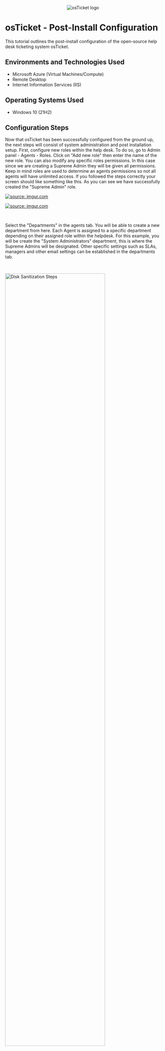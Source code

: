 <p align="center">
<img src="https://i.imgur.com/Clzj7Xs.png" alt="osTicket logo"/>
</p>

<h1>osTicket - Post-Install Configuration</h1>
This tutorial outlines the post-install configuration of the open-source help desk ticketing system osTicket.<br />


<h2>Environments and Technologies Used</h2>

- Microsoft Azure (Virtual Machines/Compute)
- Remote Desktop
- Internet Information Services (IIS)

<h2>Operating Systems Used </h2>

- Windows 10</b> (21H2)


<h2>Configuration Steps</h2>

<p>
Now that osTicket has been successfully configured from the ground up, the next steps will consist of system administration and post installation setup.
First, configure new roles within the help desk. To do so, go to Admin panel -  Agents - Roles. Click on "Add new role" then enter the name of the new role. You can also modify any specific roles permissions. In this case since we are creating a Supreme Admin they will be given all permissions. Keep in mind roles are used to determine an agents permissions so not all agents will have unlimited access. If you followed the steps correctly your screen should like something like this. As you can see we have successfully created the "Supreme Admin" role.
</p>
<a href="https://imgur.com/H7T2Ho9"><img src="https://i.imgur.com/H7T2Ho9.jpg" title="source: imgur.com" /></a>
</p>
<p>
<a href="https://imgur.com/iAFWxKZ"><img src="https://i.imgur.com/iAFWxKZ.jpg" title="source: imgur.com" /></a>
</p>
<br />
<p>
</p>
<p>
Select the "Departments" in the agents tab. You will be able to create a new department from here. Each Agent is assigned to a specific department depending on their assigned role within the helpdesk. For this example, you will be create the "System Administrators" department, this is where the Supreme Admins will be designated. Other specific settings such as SLAs, managers and other email settings can be established in the departments tab. 
</p>
<br />
<p>
<img src="https://i.imgur.com/dGK0RVM.png" height="80%" width="80%" alt="Disk Sanitization Steps"/>
</p>
<p>
Each time a new department is configfured, a new team is required to be established. Teams allow you to pull agents from various departments. For example, you may have an A team that has specialists from a number of specific departments. For example you can create a help topic that correlates with a product you produce, and assign it to a team of agents that specialize in that particular product. To create a team, go to Agents - Teams. A Level I support team has been created by default. In this example, a Level II Support Team will be created. 
</p>
<br />
<p>
<a href="https://imgur.com/rZ92VL7"><img src="https://i.imgur.com/rZ92VL7.jpg" title="source: imgur.com" /></a>
</p>
<p>
After the creation of a new team, you will configure settings that will enable anyone to create tickets. Admin Panel-Settings-User Settings.

</p>
<br />
<a href="https://imgur.com/Bf6mmTB"><img src="https://i.imgur.com/Bf6mmTB.jpg" title="source: imgur.com" /></a>
</p>
<p>
After the configuration of ticket settings, next you will be required to create Agents. Agents are the employees of the helpdesk that actually work on solving tickets. Agents are assigned primary departments and given a primary role for tickets sent to their department. Agents can be given access to other departments other than their own, they can also have different roles depending on which department they are in. Permissions, Access, & Teams are be assigned in the Agents tab. 
</p>
<br />
<a href="https://imgur.com/Qls8w8E"><img src="https://i.imgur.com/Qls8w8E.jpg" title="source: imgur.com" /></a>
</p>
<p>
After creating the required agents, you will then create users. Users are customers that create tickets when they are have issues of varying degrees. A user is identified with their E-mail address. To create a user follow this path Agent Panel->Users->User Directory->Add new. 
</p>
<br />
<a href="https://imgur.com/svEtDhF"><img src="https://i.imgur.com/svEtDhF.jpg" title="source: imgur.com" /></a>
</p>
<p>
SLAs provide a length of time in which the help desk is expected to take in order to solve a specific ticket. SLAs are created by going to Admin Panel-Manage SLA Plans. Each SLA has a schedule and within that schedule there is a grace period. In this example SEV-A has a 24/7 and a one hour grace period. 
</p>
<br />
<a href="https://imgur.com/8wwfjvm"><img src="https://i.imgur.com/8wwfjvm.jpg" title="source: imgur.com" /></a>
</p>
<p>
<a href="https://imgur.com/ujc1fLa"><img src="https://i.imgur.com/ujc1fLa.jpg" title="source: imgur.com" /></a>
</p>
<p>
Help topics help users categorize their tickets. In the example below we have made a help topic for "Business Critical Outage". This particualr topic could be in reference to customers inability to access mobile banking or any number of other user related issues.
</p>
<br />
<a href="https://imgur.com/OKfBexf"><img src="https://i.imgur.com/OKfBexf.jpg" title="source: imgur.com" /></a>
</p>
<p>
<p>
<a href="https://imgur.com/5odAgWo"><img src="https://i.imgur.com/5odAgWo.jpg" title="source: imgur.com" /></a>
</p>
